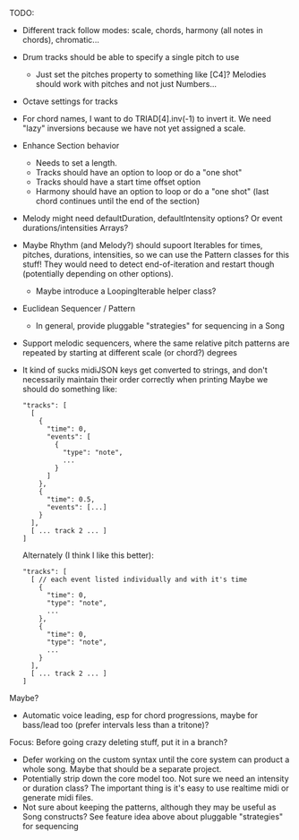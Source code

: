 TODO:
- Different track follow modes: scale, chords, harmony (all notes in chords), chromatic...
- Drum tracks should be able to specify a single pitch to use
  - Just set the pitches property to something like [C4]? Melodies should work with pitches and not just Numbers...
- Octave settings for tracks
- For chord names, I want to do TRIAD[4].inv(-1) to invert it. We need "lazy" inversions because
  we have not yet assigned a scale.
- Enhance Section behavior
  - Needs to set a length.
  - Tracks should have an option to loop or do a "one shot"
  - Tracks should have a start time offset option
  - Harmony should have an option to loop or do a "one shot" (last chord continues until the end of the section)
- Melody might need defaultDuration, defaultIntensity options? Or event durations/intensities Arrays?
- Maybe Rhythm (and Melody?) should supoort Iterables for times, pitches, durations, intensities, so we can use
  the Pattern classes for this stuff! They would need to detect end-of-iteration and restart though (potentially depending on other options).
  - Maybe introduce a LoopingIterable helper class?
- Euclidean Sequencer / Pattern
  - In general, provide pluggable "strategies" for sequencing in a Song
- Support melodic sequencers, where the same relative pitch patterns are repeated by starting at different scale (or chord?) degrees
- It kind of sucks midiJSON keys get converted to strings, and don't necessarily maintain their order correctly when printing
  Maybe we should do something like:

      "tracks": [
        [
          {
            "time": 0,
            "events": [
              {
                "type": "note",
                ...
              }
            ]
          },
          {
            "time": 0.5,
            "events": [...]
          }
        ],
        [ ... track 2 ... ]
      ]

  Alternately (I think I like this better):

      "tracks": [
        [ // each event listed individually and with it's time
          {
            "time": 0,
            "type": "note",
            ...
          },
          {
            "time": 0,
            "type": "note",
            ...
          }
        ],
        [ ... track 2 ... ]
      ]

Maybe?
- Automatic voice leading, esp for chord progressions, maybe for bass/lead too (prefer intervals less than a tritone)?

Focus:
Before going crazy deleting stuff, put it in a branch?
- Defer working on the custom syntax until the core system can product a whole song.
Maybe that should be a separate project.
- Potentially strip down the core model too. Not sure we need an intensity or duration class? The important thing
is it's easy to use realtime midi or generate midi files.
- Not sure about keeping the patterns, although they may be useful as Song constructs? See feature idea above about
 pluggable "strategies" for sequencing

